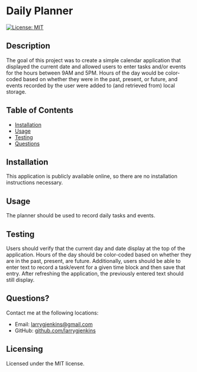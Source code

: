 # Daily Planner
[![License: MIT](https://img.shields.io/badge/License-MIT-yellow.svg)](https://opensource.org/licenses/MIT)

## Description
The goal of this project was to create a simple calendar application that displayed the current date and allowed users to enter tasks and/or events for the hours between 9AM and 5PM. Hours of the day would be color-coded based on whether they were in the past, present, or future, and events recorded by the user were added to (and retrieved from) local storage.

## Table of Contents

- [Installation](#installation)
- [Usage](#usage)
- [Testing](#testing)
- [Questions](#questions)

## Installation
This application is publicly available online, so there are no installation instructions necessary. 

## Usage
The planner should be used to record daily tasks and events. 

## Testing
Users should verify that the current day and date display at the top of the application. Hours of the day should be color-coded based on whether they are in the past, present, are future. Additionally, users should be able to enter text to record a task/event for a given time block and then save that entry. After refreshing the application, the previously entered text should still display. 

## Questions?
Contact me at the following locations:

* Email: <a href="mailto:larrygjenkins@gmail.com">larrygjenkins@gmail.com</a>
* GitHub: <a href="https://github.com/larrygjenkins">github.com/larrygjenkins</a>

## Licensing
Licensed under the MIT license.
